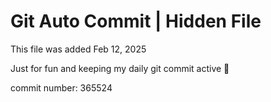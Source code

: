 # Git Auto Commit | Hidden File

This file was added Feb 12, 2025

Just for fun and keeping my daily git commit active 🤪

commit number: 365524
